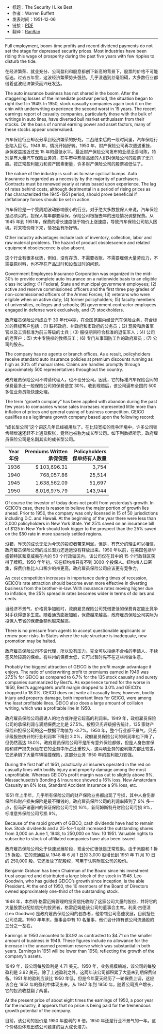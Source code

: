 - 标题：The Security I Like Best
- 作者：Warren Buffett
- 发表时间：1951-12-06
- 链接：[PDF](https://www.grahamanddoddsville.net/wordpress/Files/Gurus/Warren%20Buffett/The%20Security%20I%20Like%20Best.pdf)
- 翻译：[RanRan](https://xueqiu.com/1173786903/76383506)

---

Full employment, boom-time profits and record dividend payments do not set the stage for depressed security prices. Most industries have been riding this wage of prosperity during the past five years with few ripples to disturb the tide.

在经济繁荣、就业充分、公司盈利和股息都创下新高的背景下，股票的价格不可能低迷。过去五年里，这波经济繁荣势头强劲，几乎没遇到丝毫阻碍，大多数行业都借着这波经济繁荣而兴旺发达。

The auto insurance business has not shared in the boom. After the staggering losses of the immediate postwar period, the situation began to right itself in 1949. In 1950, stock casualty companies again took it on the chin with underwriting experience the second worst in 15 years. The recent earnings report of casualty companies, particularly those with the bulk of writings in auto lines, have diverted bull market enthusiasm from their stocks. On the basis of normal earning power and asset factors, many of these stocks appear undervalued.

汽车保险行业却没分享到经济繁荣的好处。二战结束后的一段时间里，汽车保险行业陷入巨亏。1949 年，情况开始好转。1950 年，财产保险公司再次遭遇重挫，承保收益接近过去 15 年的最低水平。最近财产保险公司发布的业绩乏善可陈，特别是有大量汽车保险业务的，在牛市中热情高涨的人们对保险公司的股票了无兴趣。按正常盈利能力和资产因素衡量，许多财产保险公司的股票被低估了。

The nature of the industry is such as to ease cyclical bumps. Auto insurance is regarded as a necessity by the majority of purchasers. Contracts must be renewed yearly at rates based upon experience. The lag of rates behind costs, although detrimental in a period of rising prices as has characterized the 1945-1951 period, should prove beneficial if deflationary forces should be set in action.

汽车保险是一个受周期波动影响很小的行业。对于绝大多数投保人来说，汽车保险是必须买的。投保人每年都要续保，保险公司根据去年的出险情况调整保费。从 1945 年到 1951年，保费的增长速度低于物价上涨速度，导致汽车保险公司陷入困境。将来物价降下来，情况会有所好转。  

Other industry advantages include lack of inventory, collection, labor and raw material problems. The hazard of product obsolescence and related equipment obsolescence is also absent.

这个行业有很多优势，例如，没有存货、不需要收账、不需要雇佣大量劳动力，不需要原材料，也不存在产品过时和设备过时的问题。  

Government Employees Insurance Corporation was organized in the mid-30’s to provide complete auto insurance on a nationwide basis to an eligible class including: (1) Federal, State and municipal government employees; (2) active and reserve commissioned officers and the first three pay grades of non-commissioned officers of the Armed Forces; (3) veterans who were eligible when on active duty; (4) former policyholders; (5) faculty members of universities, colleges and schools; (6) government contractor employees engaged in defense work exclusively, and (7) stockholders.  

政府雇员保险公司成立于 30 年代中期，在全国范围内经营汽车保险业务，符合标准的目标客户包括：(1) 联邦政府、州政府和市政府的公务员；(2) 现役和后备军官以及工资标准为前三等级的士兵；(3) 服役期间符合标准的退伍军人；(4) 公司的老客户；(5) 大中专院校的教师员工；(6) 专门从事国防工作的政府雇员；(7) 公司的股东。 

The company has no agents or branch offices. As a result, policyholders receive standard auto insurance policies at premium discounts running as high as 30% off manual rates. Claims are handles promptly through approximately 500 representatives throughout the country.  

政府雇员保险公司不聘请代理人，也不设分公司。因此，它的标准汽车保险合同的保费最多比一般保险公司的保费便宜 30%。收到理赔后，该公司遍布全国的 500 多位业务员能快速处理。  

The term “growth company” has been applied with abandon during the past few years to companies whose sales increases represented little more than inflation of prices and general easing of business competition. GEICO qualifies as a legitimate growth company based upon the following record:  

“成长型公司”这个词这几年已经被用烂了。在比较宽松的竞争环境中，许多公司销售额增速还赶不上通货膨胀，竟然也被称为成长型公司。如下列数据所示，政府雇员保险公司是名副其实的成长型公司。

Year</br>年份|Premiums Written</br>承保保费|Policyholders</br>保单持有人数量
---|---:|---:
1936|\$ 103,696.31|3,754
1940|768,057.86|25,514
1945|1,638,562.09|51,697
1950|8,016,975.79|143,944

Of course the investor of today does not profit from yesterday’s growth. In GEICO’s case, there is reason to believe the major portion of growth lies ahead. Prior to 1950, the company was only licensed in 15 of 50 jurisdictions including D.C. and Hawaii. At the beginning of the year there were less than 3,000 policyholders in New York State. Yet 25% saved on an insurance bill of $125 in New York should look bigger to the prospect than the 25% saved on the $50 rate in more sparsely settled regions.  

没错，昨天的成长无法为今天的投资者带来利润。但是，有充分的理由可以相信，政府雇员保险公司的成长潜力还远远没有释放出来。1950 年以前，在美国包括华盛顿特区和夏威夷在内的 50 个行政辖区内，该公司仅在其中的 15 个行政辖区获得了牌照。1950 年年初，它在纽约州只有不到 3000 个投保人。纽约州人口密集，保费价格比人口稀少的州更高，政府雇员保险公司应该更有竞争力。

As cost competition increases in importance during times of recession, GEICO’s rate attraction should become even more effective in diverting business from the brother-in-law. With insurance rates moving higher due to inflation, the 25% spread in rates becomes wider in terms of dollars and cents.  

当经济不景气、价格竞争加剧时，政府雇员保险公司凭借更低的保费肯定能比竞争对手获得更多生意。随着通货膨胀加剧，保费越来越高，政府雇员保险公司实际为投保人节省的保费金额也越来越高。  

There is no pressure from agents to accept questionable applicants or renew poor risks. In States where the rate structure is inadequate, new promotion may be halted.

政府雇员保险公司不设代理，所以没有压力，完全可以拒绝不合格的申请人、不续签风险较高的保单。有些州的保费太低，它可以暂时先不在这些州做生意。 

Probably the biggest attraction of GEICO is the profit margin advantage it enjoys. The ratio of underwriting profit to premiums earned in 1949 was 27.5% for GEICO as compared to 6.7% for the 135 stock casualty and surety companies summarized by Best’s. As experience turned for the worse in 1950, Best’s aggregate’s profit margin dropped to 3.0% and GEICO’s dropped to 18.0%. GEICO does not write all casualty lines; however, bodily injury and property damage, both important lines for GEICO, were among the least profitable lines. GEICO also does a large amount of collision writing, which was a profitable line in 1950.

政府雇员保险公司最诱人的地方或许是它超高的利润率。1949 年，政府雇员保险公司的承保利润与满期保费之比是 27.5%。按照贝氏评级报告统计，135 家财产保险和担保公司的这一数据平均值为 -3.7%。1950 年，整个行业都不景气，贝氏评级报告统计的行业利润率下降到 3.0%，政府雇员保险公司的利润率也下降了，但仍然高达 18.0%。政府雇员保险公司不是所有意外保险都做，但是人身伤害保险和财产损失保险在它的业务中所占比重较大，这两项业务的盈利能力都比较差。它还承销了大量车辆碰撞保险，这部分业务 1950 年的盈利能力较强。

During the first half of 1951, practically all insurers operated in the red on casualty lines with bodily injury and property damage among the most unprofitable. Whereas GEICO’s profit margin was cut to slightly above 9%, Massachusetts’s Bonding & Insurance showed a 16% loss, New Amsterdam Casualty an 8% loss, Standard Accident Insurance a 9% loss, etc.  

1951 年上半年，几乎所有保险公司的财产保险业务都出现了亏损，其中人身伤害保险和财产损失保险是最不赚钱的。政府雇员保险公司的利润率降到了 9% 多一点，但马萨诸塞州的保证保险公司亏损 16%，新阿姆斯特丹财险公司亏损 8%，标准意外保险公司亏损 9%。  

Because of the rapid growth of GEICO, cash dividends have had to remain low. Stock dividends and a 25-for-1 split increased the outstanding shares from 3,000 on June 1, 1948, to 250,000 on Nov. 10 1951. Valuable rights to subscribe to stock of affiliated companies have also been issued.

政府雇员保险公司处于快速发展阶段，现金分红很低是正常现象。由于派股和 1 拆 25 拆股，它的流通股从 1948 年 6 月 1 日的 3,000 股增长到 1951 年 11 月 10 日的 250,000 股。它还发放了配股权，可用于认购附属公司的股份。  

Benjamin Graham has been Chairman of the Board since his investment trust acquired and distributed a large block of the stock in 1948. Leo Goodwin, who has guided GEICO’s growth since inception, is the able President. At the end of 1950, the 10 members of the Board of Directors owned approximately one-third of the outstanding stock.

1948 年，本杰明·格雷厄姆管理的投资信托收购了这家公司大量的股份，并将它的大量股票分配给信托的投资者，格雷厄姆是该公司的董事会主席。利奥·古德温 (Leo Goodwin) 是政府雇员保险公司的创办者，他带领公司高速发展，目前担任公司总裁。1950 年年末，董事会中有 10 名董事，他们合计持有该公司流通股的三分之一左右。  

Earnings in 1950 amounted to $3.92 as contrasted to $4.71 on the smaller amount of business in 1949. These figures include no allowance for the increase in the unearned premium reserve which was substantial in both years. Earnings in 1951 will be lower than 1950, reflecting the growth of the company’s assets.

1949 年，该公司每股盈利是 4.71 美元。1950 年，业务规模缩减，该公司的每股盈利是 3.92 美元。除了上述盈利之外，这两年该公司都积累了大量未到期保费储备。1951 年的盈利应该比 1950 年低，但是今年夏天经历了一轮保费上调，这应该会在 1952 年的盈利中体现出来。从 1947 年到 1950 年，随着公司资产增长，它的投资收益翻了两番。

At the present price of about eight times the earnings of 1950, a poor year for the industry, it appears that no price is being paid for the tremendous growth potential of the company.

目前，该公司的股价是 1950 年盈利的 8 倍，1950 年还是行业不景气的一年。这个价格没体现出该公司蕴含的巨大成长潜力。